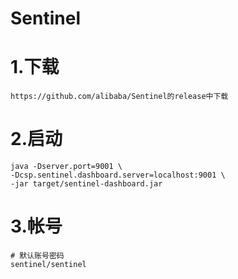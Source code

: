 # Sentinel

# 1.下载
```
https://github.com/alibaba/Sentinel的release中下载
```

# 2.启动
```
java -Dserver.port=9001 \
-Dcsp.sentinel.dashboard.server=localhost:9001 \
-jar target/sentinel-dashboard.jar
```

# 3.帐号
```
# 默认账号密码
sentinel/sentinel
```